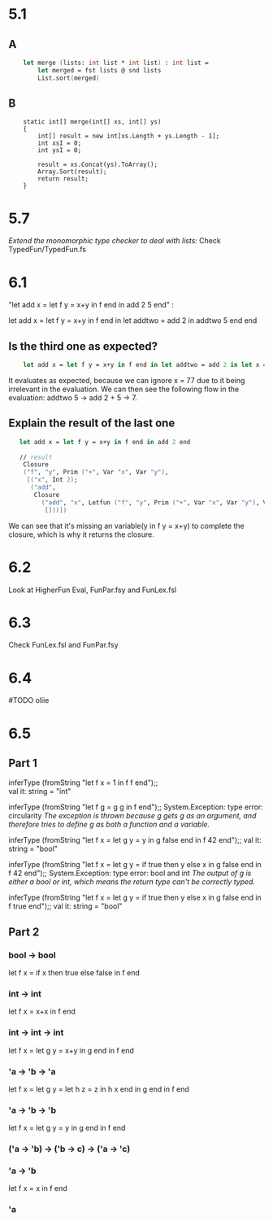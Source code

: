 # 5.1
## A
```fsharp
    let merge (lists: int list * int list) : int list =
        let merged = fst lists @ snd lists
        List.sort(merged)
```
## B

```Csharp
    static int[] merge(int[] xs, int[] ys)
    {
        int[] result = new int[xs.Length + ys.Length - 1];
        int xsI = 0;
        int ysI = 0;
    
        result = xs.Concat(ys).ToArray();
        Array.Sort(result);
        return result;
    }
```

# 5.7
*Extend the monomorphic type checker to deal with lists:*
Check TypedFun/TypedFun.fs

# 6.1
"let add x = let f y = x+y in f end in add 2 5 end" :

let add x = let f y = x+y in f end in let addtwo = add 2 in addtwo 5 end end

## Is the third one as expected? 
```fsharp
    let add x = let f y = x+y in f end in let addtwo = add 2 in let x = 77 in addtwo 5 end end end
```

It evaluates as expected, because we can ignore x = 77 due to it being irrelevant in the evaluation.
We can then see the following flow in the evaluation:
addtwo 5 -> add 2 + 5 -> 7. 

## Explain the result of the last one

```fsharp
   let add x = let f y = x+y in f end in add 2 end
   
   // result
    Closure
    ("f", "y", Prim ("+", Var "x", Var "y"),
     [("x", Int 2);
      ("add",
       Closure
         ("add", "x", Letfun ("f", "y", Prim ("+", Var "x", Var "y"), Var "f"),
          []))])

```
We can see that it's missing an variable(y in f y = x+y) to complete the closure, which is why it returns the closure. 

# 6.2
Look at HigherFun Eval, FunPar.fsy and FunLex.fsl


# 6.3
Check FunLex.fsl and FunPar.fsy

# 6.4
#TODO oliie
# 6.5
## Part 1

inferType (fromString "let f x = 1 in f f end");;          
val it: string = "int"

inferType (fromString "let f g = g g in f end");;
System.Exception: type error: circularity
_The exception is thrown because g gets g as an argument, and therefore tries to define g as both a function
and a variable._ 

inferType (fromString "let f x = let g y = y in g false end in f 42 end");;
val it: string = "bool"

inferType (fromString "let f x = let g y = if true then y else x in g false end in f 42 end");;
System.Exception: type error: bool and int
_The output of g is either a bool or int, which means the return type can't be correctly typed._ 

inferType (fromString "let f x = let g y = if true then y else x in g false end in f true end");;
val it: string = "bool"

## Part 2
### bool -> bool

let f x = if x then true else false in f end

### int -> int

let f x = x+x in f end

### int -> int -> int

let f x = let g y = x+y in g end in f end

### 'a -> 'b -> 'a 

let f x = let g y = let h z = z in h x end in g end in f end

### 'a -> 'b -> 'b 

let f x = let g y = y in g end in f end

### ('a -> 'b) -> ('b -> c) -> ('a -> 'c)

### 'a -> 'b

let f x = x in f end

### 'a